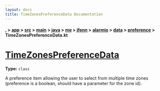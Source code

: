 ```yaml
---
layout: docs
title: TimeZonesPreferenceData Documentation
---
```

#### [.](./../../../../../../../../../index) > [app](./../../../../../../../../index) > [src](./../../../../../../../index) > [main](./../../../../../../index) > [java](./../../../../../index) > [me](./../../../../index) > [jfenn](./../../../index) > [alarmio](./../../index) > [data](./../index) > [preference](./index) > **TimeZonesPreferenceData.kt**

# [TimeZonesPreferenceData](https://github.com/fennifith/Alarmio/blob/master/app/src/main/java/me/jfenn/alarmio/data/preference/TimeZonesPreferenceData.kt#L9)

**Type:** `class`

A preference item allowing the user to select 
from multiple time zones (preference is a boolean, 
should have a parameter for the zone id). 












